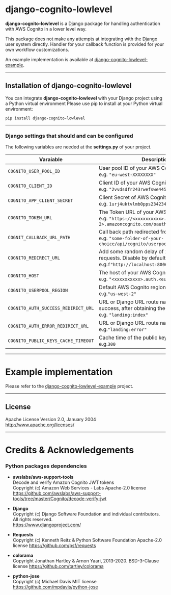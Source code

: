 # django-cognito-lowlevel

**django-cognito-lowlevel** is a Django package for handling authentication with AWS Cognito in a lower level way.

This package does not make any attempts at integrating with the Django user system directly. Handler for your callback function is provided for your own workflow customizations.

An example implementation is available at [django-cognito-lowlevel-example](https://github.com/pulsely/django-cognito-lowlevel-example/tree/main).

---

## Installation of django-cognito-lowlevel

You can integrate **django-cognito-lowlevel** with your Django project using a Python virtual environment
Please use pip to install at your Python virtual environment:

`pip install django-cognito-lowlevel`

---

### Django settings that should and can be configured

The following variables are needed at the **settings.py** of your project.

| **Varaiable**                       | **Description & example**                                                                                                                            |
| ----------------------------------- | ---------------------------------------------------------------------------------------------------------------------------------------------------- |
| `COGNITO_USER_POOL_ID`              | User pool ID of your AWS Cognito setup. <br />e.g. `"eu-west-XXXXXXXX"`                                                                              |
| `COGNITO_CLIENT_ID`                 | Client ID of your AWS Cognito setup. <br />e.g. `"2vvdsdfr243rwefswe445rte5edr"`                                                                     |
| `COGNITO_APP_CLIENT_SECRET`         | Client Secret of AWS Cognito setup. <br />e.g. `1urj4uktvlmb0pps234234d6io8tipmrlu3se13fdssdf`                                                       |
| `COGNITO_TOKEN_URL`                 | The Token URL of your AWS Cognito setup. <br />e.g. `"https://<xxxxxxxxxx>.auth.<eu-west-2>.amazoncognito.com/oauth2/token"`                         |
| `COGNIT_CALLBACK_URL_PATH`          | Call back path redirected from AWS Cognito. <br />e.g. `"some-folder-of-your-choice/api/cognito/userpool/callback/"`                                 |
| `COGNITO_REDIRECT_URL`              | Add some random delay of 1 to 30 seconds for each HTTP requests. Disable by default. <br />e.g.`f"http://localhost:8000/{COGNIT_CALLBACK_URL_PATH}"` |
| `COGNITO_HOST`                      | The host of your AWS Cognito setup. <br />e.g. `"<xxxxxxxxxx>.auth.<eu-west-2>.amazoncognito.com"`                                                   |
| `COGNITO_USERPOOL_REGION`           | Default AWS Cognito region Name. <br />e.g.`"us-west-2"`                                                                                             |
| `COGNITO_AUTH_SUCCESS_REDIRECT_URL` | URL or Django URL route name of redirection upon success, after obtaining the `access_token` and `id_token`. <br />e.g. `"landing:index"`            |
| `COGNITO_AUTH_ERROR_REDIRECT_URL`   | URL or Django URL route name of redirection upon error. <br />e.g.`"landing:error"`                                                                  |
| `COGNITO_PUBLIC_KEYS_CACHE_TIMEOUT` | Cache time of the public keys of your AWS Cognito setup. <br />e.g.`300`                                                                             |

---

# Example implementation

Please refer to the [django-cognito-lowlevel-example](https://github.com/pulsely/django-cognito-lowlevel-example/tree/main) project.

---

## License

Apache License
Version 2.0, January 2004
http://www.apache.org/licenses/

---

# Credits & Acknowledgements

### Python packages dependencies

- **awslabs/aws-support-tools**  
  Decode and verify Amazon Cognito JWT tokens  
  Copyright (c) Amazon Web Services - Labs
  Apache-2.0 license
  https://github.com/awslabs/aws-support-tools/tree/master/Cognito/decode-verify-jwt

- **Django**  
  Copyright (c) Django Software Foundation and individual contributors.  
  All rights reserved.  
  https://www.djangoproject.com/

- **Requests**  
  Copyright (c) Kenneth Reitz & Python Software Foundation
  Apache-2.0 license
  https://github.com/psf/requests

- **colorama**  
  Copyright Jonathan Hartley & Arnon Yaari, 2013-2020.
  BSD-3-Clause license
  https://github.com/tartley/colorama

- **python-jose**  
  Copyright (c) Michael Davis
  MIT license
  https://github.com/mpdavis/python-jose

